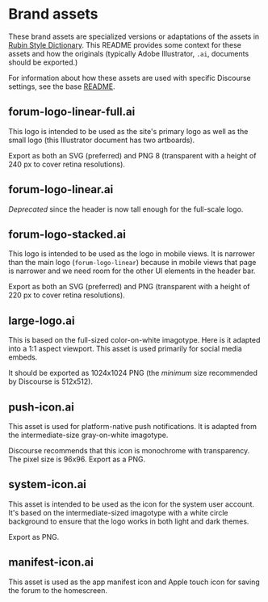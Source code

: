 # Brand assets

These brand assets are specialized versions or adaptations of the assets in [Rubin Style Dictionary](https://github.com/lsst-sqre/rubin-style-dictionary/tree/main/assets). This README provides some context for these assets and how the originals (typically Adobe Illustrator, `.ai`, documents should be exported.)

For information about how these assets are used with specific Discourse settings, see the base [README](../README.md).

## forum-logo-linear-full.ai

This logo is intended to be used as the site's primary logo as well as the small logo (this Illustrator document has two artboards).

Export as both an SVG (preferred) and PNG 8 (transparent with a height of 240 px to cover retina resolutions).

## forum-logo-linear.ai

_Deprecated_ since the header is now tall enough for the full-scale logo.

## forum-logo-stacked.ai

This logo is intended to be used as the logo in mobile views. It is narrower than the main logo (`forum-logo-linear`) because in mobile views that page is narrower and we need room for the other UI elements in the header bar.

Export as both an SVG (preferred) and PNG (transparent with a height of 220 px to cover retina resolutions).

## large-logo.ai

This is based on the full-sized color-on-white imagotype. Here is it adapted into a 1:1 aspect viewport. This asset is used primarily for social media embeds.

It should be exported as 1024x1024 PNG (the _minimum_ size recommended by Discourse is 512x512).

## push-icon.ai

This asset is used for platform-native push notifications. It is adapted from the intermediate-size gray-on-white imagotype.

Discourse recommends that this icon is monochrome with transparency. The pixel size is 96x96. Export as a PNG.

## system-icon.ai

This asset is intended to be used as the icon for the system user account. It's based on the intermediate-sized imagotype with a white circle background to ensure that the logo works in both light and dark themes.

Export as PNG.

## manifest-icon.ai

This asset is used as the app manifest icon and Apple touch icon for saving the forum to the homescreen.
